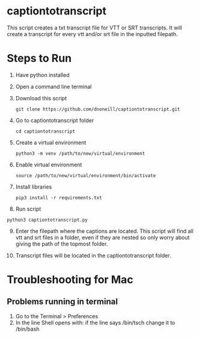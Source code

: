 # captiontotranscript

This script creates a txt transcript file for VTT or SRT transcripts. It will create a transcript for every vtt and/or srt file in the inputted filepath.

# Steps to Run

1. Have python installed
2. Open a command line terminal
3. Download this script
    
    `git clone https://github.com/dnoneill/captiontotranscript.git`
4. Go to captiontotranscript folder

    `cd captiontotranscript` 
5. Create a virtual environment

    `python3 -m venv /path/to/new/virtual/environment` 
6. Enable virtual environment

    `source /path/to/new/virtual/environment/bin/activate` 
7. Install libraries

    `pip3 install -r requirements.txt`
8. Run script

  `python3 captiontotranscript.py` 

9. Enter the filepath where the captions are located. This script will find all vtt and srt files in a folder, even if they are nested so only worry about giving the path of the topmost folder.

10. Transcript files will be located in the captiontotranscript folder.

# Troubleshooting for Mac
## Problems running in terminal
1. Go to the Terminal > Preferences
2. In the line Shell opens with: if the line says /bin/tsch change it to /bin/bash

  
